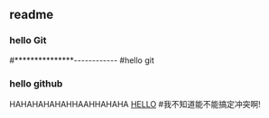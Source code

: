 ## readme
### hello Git
#***************------------
#hello git 
### hello github
HAHAHAHAHAHHAAHHAHAHA
[HELLO](www.baidu.com)
#我不知道能不能搞定冲突啊!
